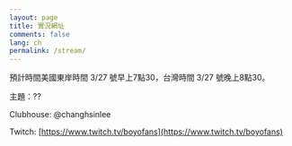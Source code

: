 ```yaml
---
layout: page
title: 實況網址
comments: false
lang: ch
permalink: /stream/
---
```


預計時間美國東岸時間 3/27 號早上7點30，台灣時間 3/27 號晚上8點30。

主題：??

Clubhouse: @changhsinlee

Twitch: [https://www.twitch.tv/boyofans](https://www.twitch.tv/boyofans)